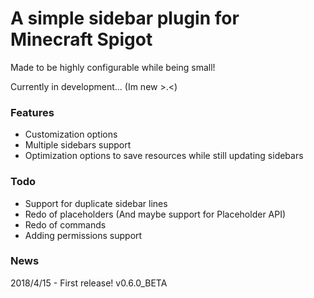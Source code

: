 # A simple sidebar plugin for Minecraft Spigot
Made to be highly configurable while being small!

Currently in development... (Im new >.<)

### Features
- Customization options
- Multiple sidebars support
- Optimization options to save resources while still updating sidebars

### Todo
- Support for duplicate sidebar lines
- Redo of placeholders (And maybe support for Placeholder API)
- Redo of commands
- Adding permissions support

### News
2018/4/15 - First release! v0.6.0_BETA

